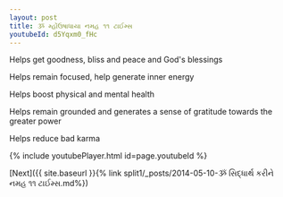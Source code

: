 ```yaml
---
layout: post
title: ૐ મ્હોંઉષાધાયા નમહ ૧૧ ટાઈમ્સ
youtubeId: d5Yqxm0_fHc
---
```

 
 
Helps get goodness, bliss and peace and God's blessings
 
Helps remain focused, help generate inner energy 
 
Helps boost physical and mental health 
 
Helps remain grounded and generates a sense of gratitude towards the greater power 
 
Helps reduce bad karma
 
 
 
 


{% include youtubePlayer.html id=page.youtubeId %}
 
[Next]({{ site.baseurl }}{% link  split1/_posts/2014-05-10-ૐ સિદ્ધાર્થ કરીને નમહ ૧૧ ટાઈમ્સ.md%})
 
